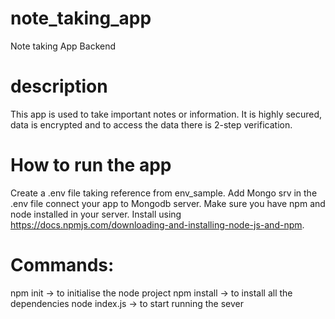 # note_taking_app
Note taking App Backend 

# description
This app is used to take important notes or information. It is highly secured, data is encrypted and to access the data there is 2-step verification.

# How to run the app
Create a .env file taking reference from env_sample.
Add Mongo srv in the .env file connect your app to Mongodb server.
Make sure you have npm and node installed in your server.
Install using https://docs.npmjs.com/downloading-and-installing-node-js-and-npm.

# Commands:
npm init -> to initialise the node project
npm install -> to install all the dependencies
node index.js -> to start running the sever

